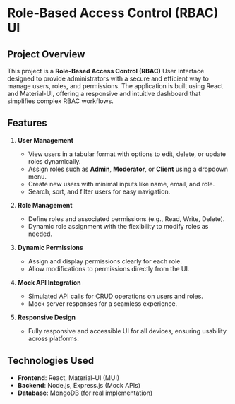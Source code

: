 # **Role-Based Access Control (RBAC) UI**

## **Project Overview**
This project is a **Role-Based Access Control (RBAC)** User Interface designed to provide administrators with a secure and efficient way to manage users, roles, and permissions. The application is built using React and Material-UI, offering a responsive and intuitive dashboard that simplifies complex RBAC workflows.

## **Features**
1. **User Management**
   - View users in a tabular format with options to edit, delete, or update roles dynamically.
   - Assign roles such as **Admin**, **Moderator**, or **Client** using a dropdown menu.
   - Create new users with minimal inputs like name, email, and role.
   - Search, sort, and filter users for easy navigation.

2. **Role Management**
   - Define roles and associated permissions (e.g., Read, Write, Delete).
   - Dynamic role assignment with the flexibility to modify roles as needed.

3. **Dynamic Permissions**
   - Assign and display permissions clearly for each role.
   - Allow modifications to permissions directly from the UI.

4. **Mock API Integration**
   - Simulated API calls for CRUD operations on users and roles.
   - Mock server responses for a seamless experience.

5. **Responsive Design**
   - Fully responsive and accessible UI for all devices, ensuring usability across platforms.

## **Technologies Used**
- **Frontend**: React, Material-UI (MUI)
- **Backend**: Node.js, Express.js (Mock APIs)
- **Database**: MongoDB (for real implementation)

